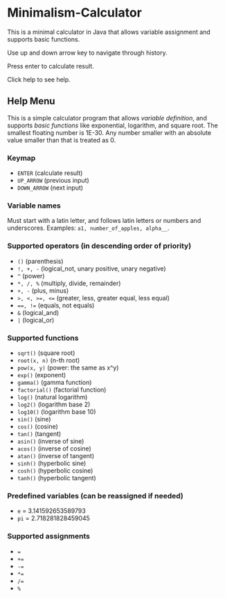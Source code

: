 # Minimalism-Calculator

This is a minimal calculator in Java that allows variable assignment and supports basic functions.

Use up and down arrow key to navigate through history.

Press enter to calculate result.

Click help to see help.

## Help Menu

This is a simple calculator program that allows _variable definition_, and supports _basic functions_ like exponential, logarithm, and square root. The smallest floating number is 1E-30. Any number smaller with an absolute value smaller than that is treated as 0.

### Keymap

- ```ENTER``` (calculate result)
- ```UP_ARROW``` (previous input)
- ```DOWN_ARROW``` (next input)

### Variable names

Must start with a latin letter, and follows latin letters or numbers and underscores. Examples: ```a1, number_of_apples, alpha__```.

### Supported operators (in descending order of priority)

- ```()``` (parenthesis)
- ```!, +, -``` (logical_not, unary positive, unary negative)
- ```^``` (power)
- ```*, /, %``` (multiply, divide, remainder)
- ```+, -``` (plus, minus)
- ```>, <, >=, <=``` (greater, less, greater equal, less equal)
- ```==, !=``` (equals, not equals)
- ```&``` (logical_and)
- ```|``` (logical_or)

### Supported functions

- ```sqrt()``` (square root)
- ```root(x, n)``` (n-th root)
- ```pow(x, y)``` (power: the same as x^y)
- ```exp()``` (exponent)
- ```gamma()``` (gamma function)
- ```factorial()``` (factorial function)
- ```log()``` (natural logarithm)
- ```log2()``` (logarithm base 2)
- ```log10()``` (logarithm base 10)
- ```sin()``` (sine)
- ```cos()``` (cosine)
- ```tan()``` (tangent)
- ```asin()``` (inverse of sine)
- ```acos()``` (inverse of cosine)
- ```atan()``` (inverse of tangent)
- ```sinh()``` (hyperbolic sine)
- ```cosh()``` (hyperbolic cosine)
- ```tanh()``` (hyperbolic tangent)

### Predefined variables (can be reassigned if needed)

- ```e``` = 3.141592653589793
- ```pi``` = 2.718281828459045

### Supported assignments

- ```=```
- ```+=```
- ```-=```
- ```*=```
- ```/=```
- ```%```
